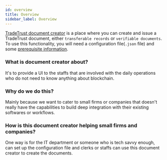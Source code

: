 ```yaml
---
id: overview
title: Overview
sidebar_label: Overview
---
```


[TradeTrust document creator](https://creator.tradetrust.io) is a place where you can create and issue a TradeTrust document, either `transferable records` or `verifiable documents`. To use this functionality, you will need a configuration file(`.json` file) and some [prerequisite information](/docs/4.x/reference/document-creator/prerequisites).

### What is document creator about?

It's to provide a UI to the staffs that are involved with the daily operations who do not need to know anything about blockchain.

### Why do we do this?

Mainly because we want to cater to small firms or companies that doesn't really have the capabilities to build deep integration with their existing softwares or workflows.

### How is this document creator helping small firms and companies?

One way is for the IT department or someone who is tech savvy enough, can set up the configuration file and clerks or staffs can use this document creator to create the documents.
